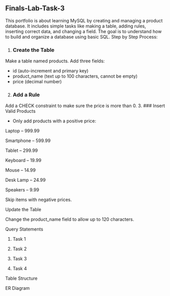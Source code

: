 ## Finals-Lab-Task-3
This portfolio is about learning MySQL by creating and managing a product database. It includes simple tasks like making a table, adding rules, inserting correct data, and changing a field. The goal is to understand how to build and organize a database using basic SQL.
Step by Step Process:
1. ### Create the Table
Make a table named products.
Add three fields:
- id (auto-increment and primary key)
- product_name (text up to 100 characters, cannot be empty)
- price (decimal number)

2. ### Add a Rule
Add a CHECK constraint to make sure the price is more than 0.
3. ### Insert Valid Products
* Only add products with a positive price:

Laptop – 999.99

Smartphone – 599.99

Tablet – 299.99

Keyboard – 19.99

Mouse – 14.99

Desk Lamp – 24.99

Speakers – 9.99

Skip items with negative prices.

Update the Table

Change the product_name field to allow up to 120 characters.

Query Statements
1. Task 1

2. Task 2

3. Task 3

4. Task 4

Table Structure

ER Diagram
